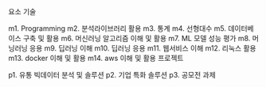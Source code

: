 요소 기술

m1. Programming
m2. 분석라이브러리 활용
m3. 통계
m4. 선형대수
m5. 데이터베이스 구축 및 활용
m6. 머신러닝 알고리즘 이해 및 활용
m7. ML 모델 성능 평가
m8. 머닝러닝 응용
m9. 딥러닝 이해
m10. 딥러닝 응용
m11. 웹서비스 이해
m12. 리눅스 활용
m13. docker 이해 및 활용
m14. aws 이해 및 활용
프로젝트

p1. 유통 빅데이터 분석 및 솔루션
p2. 기업 특화 솔루션
p3. 공모전 과제
